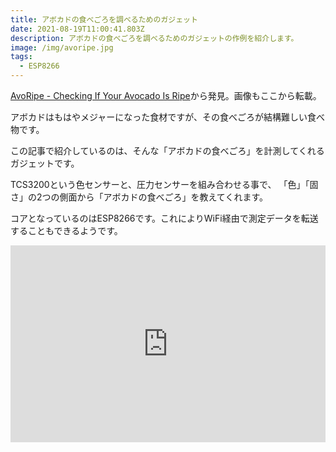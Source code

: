 ```yaml
---
title: アボカドの食べごろを調べるためのガジェット
date: 2021-08-19T11:00:41.803Z
description: アボカドの食べごろを調べるためのガジェットの作例を紹介します。
image: /img/avoripe.jpg
tags:
  - ESP8266
---
```

[AvoRipe - Checking If Your Avocado Is Ripe](https://www.instructables.com/AvoRipe-Checking-If-Your-Avocado-Is-Ripe/)から発見。画像もここから転載。

アボカドはもはやメジャーになった食材ですが、その食べごろが結構難しい食べ物です。


この記事で紹介しているのは、そんな「アボカドの食べごろ」を計測してくれるガジェットです。

TCS3200という色センサーと、圧力センサーを組み合わせる事で、 「色」「固さ」の2つの側面から「アボカドの食べごろ」を教えてくれます。

コアとなっているのはESP8266です。これによりWiFi経由で測定データを転送することもできるようです。



<iframe width="100%" height="315" src="https://www.youtube.com/embed/DiT5_SjJU00" frameborder="0" allow="accelerometer; autoplay; clipboard-write; encrypted-media; gyroscope; picture-in-picture" allowfullscreen></iframe>
